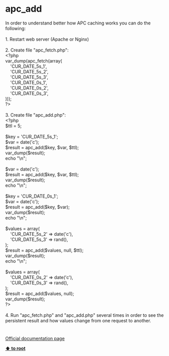 # apc_add




<div class="phpcode"><span class="html">
In order to understand better how APC caching works you can do the following:<br><br>1. Restart web server (Apache or Nginx)<br><br>2. Create file &quot;apc_fetch.php&quot;:<br><span class="default">&lt;?php<br>var_dump</span><span class="keyword">(</span><span class="default">apc_fetch</span><span class="keyword">(array(<br>&#xA0; &#xA0; </span><span class="string">&apos;CUR_DATE_5s_1&apos;</span><span class="keyword">,<br>&#xA0; &#xA0; </span><span class="string">&apos;CUR_DATE_5s_2&apos;</span><span class="keyword">,<br>&#xA0; &#xA0; </span><span class="string">&apos;CUR_DATE_5s_3&apos;</span><span class="keyword">,<br>&#xA0; &#xA0; </span><span class="string">&apos;CUR_DATE_0s_1&apos;</span><span class="keyword">,<br>&#xA0; &#xA0; </span><span class="string">&apos;CUR_DATE_0s_2&apos;</span><span class="keyword">,<br>&#xA0; &#xA0; </span><span class="string">&apos;CUR_DATE_0s_3&apos;</span><span class="keyword">,<br>)));<br></span><span class="default">?&gt;<br></span><br>3. Create file &quot;apc_add.php&quot;:<br><span class="default">&lt;?php<br>$ttl </span><span class="keyword">= </span><span class="default">5</span><span class="keyword">;<br><br></span><span class="default">$key </span><span class="keyword">= </span><span class="string">&apos;CUR_DATE_5s_1&apos;</span><span class="keyword">;<br></span><span class="default">$var </span><span class="keyword">= </span><span class="default">date</span><span class="keyword">(</span><span class="string">&apos;c&apos;</span><span class="keyword">);<br></span><span class="default">$result </span><span class="keyword">= </span><span class="default">apc_add</span><span class="keyword">(</span><span class="default">$key</span><span class="keyword">, </span><span class="default">$var</span><span class="keyword">, </span><span class="default">$ttl</span><span class="keyword">);<br></span><span class="default">var_dump</span><span class="keyword">(</span><span class="default">$result</span><span class="keyword">);<br>echo </span><span class="string">&quot;\n&quot;</span><span class="keyword">;<br><br></span><span class="default">$var </span><span class="keyword">= </span><span class="default">date</span><span class="keyword">(</span><span class="string">&apos;c&apos;</span><span class="keyword">);<br></span><span class="default">$result </span><span class="keyword">= </span><span class="default">apc_add</span><span class="keyword">(</span><span class="default">$key</span><span class="keyword">, </span><span class="default">$var</span><span class="keyword">, </span><span class="default">$ttl</span><span class="keyword">);<br></span><span class="default">var_dump</span><span class="keyword">(</span><span class="default">$result</span><span class="keyword">);<br>echo </span><span class="string">&quot;\n&quot;</span><span class="keyword">;<br><br></span><span class="default">$key </span><span class="keyword">= </span><span class="string">&apos;CUR_DATE_0s_1&apos;</span><span class="keyword">;<br></span><span class="default">$var </span><span class="keyword">= </span><span class="default">date</span><span class="keyword">(</span><span class="string">&apos;c&apos;</span><span class="keyword">);<br></span><span class="default">$result </span><span class="keyword">= </span><span class="default">apc_add</span><span class="keyword">(</span><span class="default">$key</span><span class="keyword">, </span><span class="default">$var</span><span class="keyword">);<br></span><span class="default">var_dump</span><span class="keyword">(</span><span class="default">$result</span><span class="keyword">);<br>echo </span><span class="string">&quot;\n&quot;</span><span class="keyword">;<br><br></span><span class="default">$values </span><span class="keyword">= array(<br>&#xA0; &#xA0; </span><span class="string">&apos;CUR_DATE_5s_2&apos; </span><span class="keyword">=&gt; </span><span class="default">date</span><span class="keyword">(</span><span class="string">&apos;c&apos;</span><span class="keyword">),<br>&#xA0; &#xA0; </span><span class="string">&apos;CUR_DATE_5s_3&apos; </span><span class="keyword">=&gt; </span><span class="default">rand</span><span class="keyword">(),<br>);<br></span><span class="default">$result </span><span class="keyword">= </span><span class="default">apc_add</span><span class="keyword">(</span><span class="default">$values</span><span class="keyword">, </span><span class="default">null</span><span class="keyword">, </span><span class="default">$ttl</span><span class="keyword">);<br></span><span class="default">var_dump</span><span class="keyword">(</span><span class="default">$result</span><span class="keyword">);<br>echo </span><span class="string">&quot;\n&quot;</span><span class="keyword">;<br><br></span><span class="default">$values </span><span class="keyword">= array(<br>&#xA0; &#xA0; </span><span class="string">&apos;CUR_DATE_0s_2&apos; </span><span class="keyword">=&gt; </span><span class="default">date</span><span class="keyword">(</span><span class="string">&apos;c&apos;</span><span class="keyword">),<br>&#xA0; &#xA0; </span><span class="string">&apos;CUR_DATE_0s_3&apos; </span><span class="keyword">=&gt; </span><span class="default">rand</span><span class="keyword">(),<br>);<br></span><span class="default">$result </span><span class="keyword">= </span><span class="default">apc_add</span><span class="keyword">(</span><span class="default">$values</span><span class="keyword">, </span><span class="default">null</span><span class="keyword">);<br></span><span class="default">var_dump</span><span class="keyword">(</span><span class="default">$result</span><span class="keyword">);<br></span><span class="default">?&gt;<br></span><br>4. Run &quot;apc_fetch.php&quot; and &quot;apc_add.php&quot; several times in order to see the persistent result and how values change from one request to another.</span>
</div>
  

#

[Official documentation page](https://www.php.net/manual/en/function.apc-add.php)

**[⬆ to root](/)**